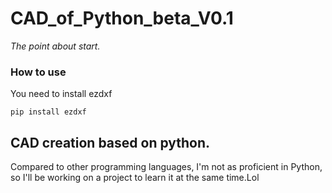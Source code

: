 # CAD_of_Python_beta_V0.1
*The point about start.*

### How to use
You need to install ezdxf

```
pip install ezdxf
```

## CAD creation based on python.
Compared to other programming languages, I'm not as proficient in Python, so I'll be working on a project to learn it at the same time.Lol
